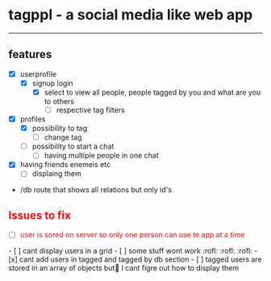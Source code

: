 # tagppl - a social media like web app
---
## features
- [x] userprofile
    - [x] signup login 
        - [x] select to view all people, people tagged by you and what are you to others
            - [ ] respective tag filters
- [x] profiles
    - [x] possibility to tag 
        - [ ] change tag
    - [ ] possibility to start a chat
      - [ ] having multiple people in one chat
- [x] having friends enemeis etc
    - [ ] displaing them
- /db route that shows all relations but only id's 
## <soan style="color : red "> Issues to fix </span>
- [ ] <span style="color:red">user is sored on server so only one person can use te app at a time
</span>
- [ ] cant display users in a grid
- [ ] some stuff wont work :rofl: :rofl: :rofl:
- [x] cant add users in tagged and tagged by db section
    - [ ] tagged users are stored in an array of objects but🍑 I cant figre out how to display them

